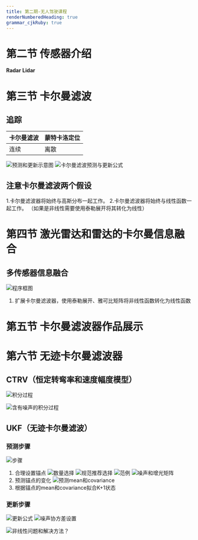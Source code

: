 ```yaml
---
title: 第二期-无人驾驶课程
renderNumberedHeading: true
grammar_cjkRuby: true
---
```


# 第二节 传感器介绍
**Radar**
**Lidar**

# 第三节 卡尔曼滤波
## 追踪
| 卡尔曼滤波 | 蒙特卡洛定位 |
| --- | --- |
| 连续 | 离散 |

![预测和更新示意图](https://gitee.com/knowmefly/little_book_maker/raw/master/小书匠/1616638748123.png)
![卡尔曼滤波预测与更新公式](https://gitee.com/knowmefly/little_book_maker/raw/master/小书匠/1616568347955.png)

## 注意卡尔曼滤波两个假设
1.卡尔曼滤波器将始终与高斯分布一起工作。
2.卡尔曼滤波器将始终与线性函数一起工作。
（如果是非线性需要使用泰勒展开将其转化为线性）

# 第四节 激光雷达和雷达的卡尔曼信息融合
## 多传感器信息融合
![程序框图](https://gitee.com/knowmefly/little_book_maker/raw/master/小书匠/1616581494021.png)
1. 扩展卡尔曼滤波器，使用泰勒展开、雅可比矩阵将非线性函数转化为线性函数

# 第五节 卡尔曼滤波器作品展示

# 第六节 无迹卡尔曼滤波器
## CTRV（恒定转弯率和速度幅度模型）
![积分过程](https://gitee.com/knowmefly/little_book_maker/raw/master/小书匠/1616640866543.png)

![含有噪声的积分过程](https://gitee.com/knowmefly/little_book_maker/raw/master/小书匠/1616641186406.png)

## UKF（无迹卡尔曼滤波）
### 预测步骤
![步骤](https://gitee.com/knowmefly/little_book_maker/raw/master/小书匠/1616642708930.png)
1. 合理设置锚点
![数量选择](https://gitee.com/knowmefly/little_book_maker/raw/master/小书匠/1616642473611.png)
![规范推荐选择](https://gitee.com/knowmefly/little_book_maker/raw/master/小书匠/1616642552583.png)
![范例](https://gitee.com/knowmefly/little_book_maker/raw/master/小书匠/1616642758900.png)
![噪声和增光矩阵](https://gitee.com/knowmefly/little_book_maker/raw/master/小书匠/1616643249019.png)
2. 预测锚点的变化
![预测mean和covariance](https://gitee.com/knowmefly/little_book_maker/raw/master/小书匠/1616643659387.png)
3. 根据锚点的mean和covariance拟合K+1状态
### 更新步骤
![更新公式](https://gitee.com/knowmefly/little_book_maker/raw/master/小书匠/1616723369835.png)
![噪声协方差设置](https://gitee.com/knowmefly/little_book_maker/raw/master/小书匠/1616723652568.png)


![非线性问题和解决方法？](https://gitee.com/knowmefly/little_book_maker/raw/master/小书匠/1616641803030.png)

